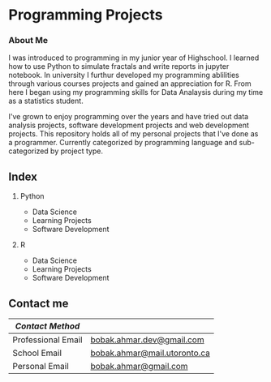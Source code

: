 # Programming Projects

### About Me
I was introduced to programming in my junior year of Highschool. I learned how to use Python to simulate fractals and write reports in jupyter notebook. In university I furthur developed my programming ablilities through various courses projects and gained an appreciation for R. From here I began using my programming skills for Data Analaysis during my time as a statistics student.

I've grown to enjoy programming over the years and have tried out data analysis projects, software development projects and web development projects. This repository holds all of my personal projects that I've done as a programmer. Currently categorized by programming language and sub-categorized by project type.

## Index
 1. Python
    - Data Science
    - Learning Projects
    - Software Development
   
 1. R
    - Data Science
    - Learning Projects
    - Software Development

## Contact me
| *Contact Method*   |                              |
|--------------------|------------------------------|
| Professional Email | bobak.ahmar.dev@gmail.com    |
| School Email       | bobak.ahmar@mail.utoronto.ca |
| Personal Email     | bobak.ahmar@gmail.com        | 
  
